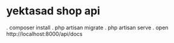 # yektasad shop api

. composer install
. php artisan migrate
. php artisan serve
. open  http://localhost:8000/api/docs

